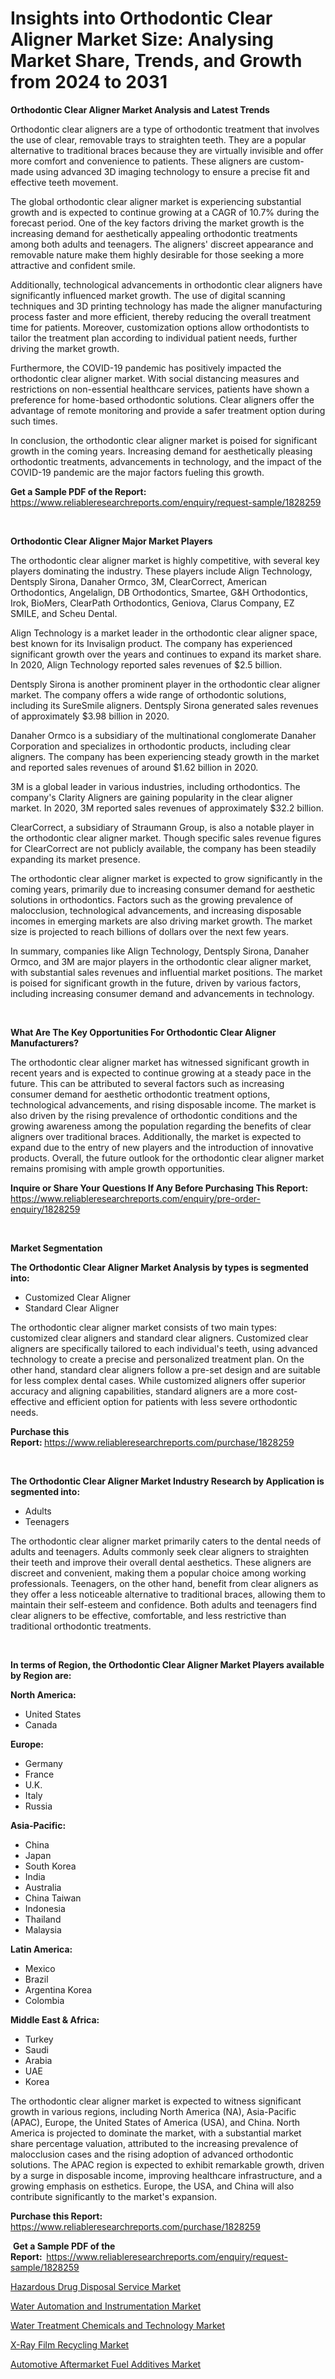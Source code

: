 <p><h1>Insights into Orthodontic Clear Aligner Market Size: Analysing Market Share, Trends, and Growth from 2024 to 2031</h1></p><p><strong>Orthodontic Clear Aligner Market Analysis and Latest Trends</strong></p>
<p><p>Orthodontic clear aligners are a type of orthodontic treatment that involves the use of clear, removable trays to straighten teeth. They are a popular alternative to traditional braces because they are virtually invisible and offer more comfort and convenience to patients. These aligners are custom-made using advanced 3D imaging technology to ensure a precise fit and effective teeth movement.</p><p>The global orthodontic clear aligner market is experiencing substantial growth and is expected to continue growing at a CAGR of 10.7% during the forecast period. One of the key factors driving the market growth is the increasing demand for aesthetically appealing orthodontic treatments among both adults and teenagers. The aligners' discreet appearance and removable nature make them highly desirable for those seeking a more attractive and confident smile.</p><p>Additionally, technological advancements in orthodontic clear aligners have significantly influenced market growth. The use of digital scanning techniques and 3D printing technology has made the aligner manufacturing process faster and more efficient, thereby reducing the overall treatment time for patients. Moreover, customization options allow orthodontists to tailor the treatment plan according to individual patient needs, further driving the market growth.</p><p>Furthermore, the COVID-19 pandemic has positively impacted the orthodontic clear aligner market. With social distancing measures and restrictions on non-essential healthcare services, patients have shown a preference for home-based orthodontic solutions. Clear aligners offer the advantage of remote monitoring and provide a safer treatment option during such times.</p><p>In conclusion, the orthodontic clear aligner market is poised for significant growth in the coming years. Increasing demand for aesthetically pleasing orthodontic treatments, advancements in technology, and the impact of the COVID-19 pandemic are the major factors fueling this growth.</p></p>
<p><strong>Get a Sample PDF of the Report:&nbsp;</strong> <a href="https://www.reliableresearchreports.com/enquiry/request-sample/1828259">https://www.reliableresearchreports.com/enquiry/request-sample/1828259</a></p>
<p>&nbsp;</p>
<p><strong>Orthodontic Clear Aligner Major Market Players</strong></p>
<p><p>The orthodontic clear aligner market is highly competitive, with several key players dominating the industry. These players include Align Technology, Dentsply Sirona, Danaher Ormco, 3M, ClearCorrect, American Orthodontics, Angelalign, DB Orthodontics, Smartee, G&H Orthodontics, Irok, BioMers, ClearPath Orthodontics, Geniova, Clarus Company, EZ SMILE, and Scheu Dental.</p><p>Align Technology is a market leader in the orthodontic clear aligner space, best known for its Invisalign product. The company has experienced significant growth over the years and continues to expand its market share. In 2020, Align Technology reported sales revenues of $2.5 billion.</p><p>Dentsply Sirona is another prominent player in the orthodontic clear aligner market. The company offers a wide range of orthodontic solutions, including its SureSmile aligners. Dentsply Sirona generated sales revenues of approximately $3.98 billion in 2020.</p><p>Danaher Ormco is a subsidiary of the multinational conglomerate Danaher Corporation and specializes in orthodontic products, including clear aligners. The company has been experiencing steady growth in the market and reported sales revenues of around $1.62 billion in 2020.</p><p>3M is a global leader in various industries, including orthodontics. The company's Clarity Aligners are gaining popularity in the clear aligner market. In 2020, 3M reported sales revenues of approximately $32.2 billion.</p><p>ClearCorrect, a subsidiary of Straumann Group, is also a notable player in the orthodontic clear aligner market. Though specific sales revenue figures for ClearCorrect are not publicly available, the company has been steadily expanding its market presence.</p><p>The orthodontic clear aligner market is expected to grow significantly in the coming years, primarily due to increasing consumer demand for aesthetic solutions in orthodontics. Factors such as the growing prevalence of malocclusion, technological advancements, and increasing disposable incomes in emerging markets are also driving market growth. The market size is projected to reach billions of dollars over the next few years.</p><p>In summary, companies like Align Technology, Dentsply Sirona, Danaher Ormco, and 3M are major players in the orthodontic clear aligner market, with substantial sales revenues and influential market positions. The market is poised for significant growth in the future, driven by various factors, including increasing consumer demand and advancements in technology.</p></p>
<p>&nbsp;</p>
<p><strong>What Are The Key Opportunities For Orthodontic Clear Aligner Manufacturers?</strong></p>
<p><p>The orthodontic clear aligner market has witnessed significant growth in recent years and is expected to continue growing at a steady pace in the future. This can be attributed to several factors such as increasing consumer demand for aesthetic orthodontic treatment options, technological advancements, and rising disposable income. The market is also driven by the rising prevalence of orthodontic conditions and the growing awareness among the population regarding the benefits of clear aligners over traditional braces. Additionally, the market is expected to expand due to the entry of new players and the introduction of innovative products. Overall, the future outlook for the orthodontic clear aligner market remains promising with ample growth opportunities.</p></p>
<p><strong>Inquire or Share Your Questions If Any Before Purchasing This Report:</strong> <a href="https://www.reliableresearchreports.com/enquiry/pre-order-enquiry/1828259">https://www.reliableresearchreports.com/enquiry/pre-order-enquiry/1828259</a></p>
<p>&nbsp;</p>
<p><strong>Market Segmentation</strong></p>
<p><strong>The Orthodontic Clear Aligner Market Analysis by types is segmented into:</strong></p>
<p><ul><li>Customized Clear Aligner</li><li>Standard Clear Aligner</li></ul></p>
<p><p>The orthodontic clear aligner market consists of two main types: customized clear aligners and standard clear aligners. Customized clear aligners are specifically tailored to each individual's teeth, using advanced technology to create a precise and personalized treatment plan. On the other hand, standard clear aligners follow a pre-set design and are suitable for less complex dental cases. While customized aligners offer superior accuracy and aligning capabilities, standard aligners are a more cost-effective and efficient option for patients with less severe orthodontic needs.</p></p>
<p><strong>Purchase this Report:&nbsp;</strong><a href="https://www.reliableresearchreports.com/purchase/1828259">https://www.reliableresearchreports.com/purchase/1828259</a></p>
<p>&nbsp;</p>
<p><strong>The Orthodontic Clear Aligner Market Industry Research by Application is segmented into:</strong></p>
<p><ul><li>Adults</li><li>Teenagers</li></ul></p>
<p><p>The orthodontic clear aligner market primarily caters to the dental needs of adults and teenagers. Adults commonly seek clear aligners to straighten their teeth and improve their overall dental aesthetics. These aligners are discreet and convenient, making them a popular choice among working professionals. Teenagers, on the other hand, benefit from clear aligners as they offer a less noticeable alternative to traditional braces, allowing them to maintain their self-esteem and confidence. Both adults and teenagers find clear aligners to be effective, comfortable, and less restrictive than traditional orthodontic treatments.</p></p>
<p>&nbsp;</p>
<p><strong>In terms of Region, the Orthodontic Clear Aligner Market Players available by Region are:</strong></p>
<p>
    <p> <strong> North America: </strong>
        <ul>
            <li>United States</li>
            <li>Canada</li>
        </ul>
        </p> 
    <p> <strong> Europe: </strong>
        <ul>
            <li>Germany</li>
            <li>France</li>
            <li>U.K.</li>
            <li>Italy</li>
            <li>Russia</li>
        </ul>
        </p> 
    <p> <strong> Asia-Pacific: </strong>
        <ul>
            <li>China</li>
            <li>Japan</li>
            <li>South Korea</li>
            <li>India</li>
            <li>Australia</li>
            <li>China Taiwan</li>
            <li>Indonesia</li>
            <li>Thailand</li>
            <li>Malaysia</li>
        </ul>
        </p> 
    <p> <strong> Latin America: </strong>
        <ul>
            <li>Mexico</li>
            <li>Brazil</li>
            <li>Argentina Korea</li>
            <li>Colombia</li>
        </ul>
        </p> 
    <p> <strong> Middle East & Africa: </strong>
        <ul>
            <li>Turkey</li>
            <li>Saudi</li>
            <li>Arabia</li>
            <li>UAE</li>
            <li>Korea</li>
        </ul>
    </p>
    </p>
<p><p>The orthodontic clear aligner market is expected to witness significant growth in various regions, including North America (NA), Asia-Pacific (APAC), Europe, the United States of America (USA), and China. North America is projected to dominate the market, with a substantial market share percentage valuation, attributed to the increasing prevalence of malocclusion cases and the rising adoption of advanced orthodontic solutions. The APAC region is expected to exhibit remarkable growth, driven by a surge in disposable income, improving healthcare infrastructure, and a growing emphasis on esthetics. Europe, the USA, and China will also contribute significantly to the market's expansion.</p></p>
<p><strong>Purchase this Report: </strong><a href="https://www.reliableresearchreports.com/purchase/1828259">https://www.reliableresearchreports.com/purchase/1828259</a></p>
<p>&nbsp;<strong>Get a Sample PDF of the Report:&nbsp;&nbsp;</strong><a href="https://www.reliableresearchreports.com/enquiry/request-sample/1828259">https://www.reliableresearchreports.com/enquiry/request-sample/1828259</a></p>
<p><strong></strong></p>
<p><p><a href="https://github.com/mabutironaldo/Market-Research-Report-List-3/blob/main/hazardous-drug-disposal-service-market.md">Hazardous Drug Disposal Service Market</a></p><p><a href="https://medium.com/@francesryan1989/water-automation-and-instrumentation-market-size-and-market-trends-complete-industry-overview-91f7f632827d">Water Automation and Instrumentation Market</a></p><p><a href="https://medium.com/@francesryan1989/water-treatment-chemicals-and-technology-market-size-cagr-trends-2024-2030-963583f499be">Water Treatment Chemicals and Technology Market</a></p><p><a href="https://github.com/lbird53714/Market-Research-Report-List-3/blob/main/x-ray-film-recycling-market.md">X-Ray Film Recycling Market</a></p><p><a href="https://medium.com/@laurynframi1907/automotive-aftermarket-fuel-additives-market-exploring-market-share-market-trends-and-future-9815a793ed50">Automotive Aftermarket Fuel Additives Market</a></p></p>